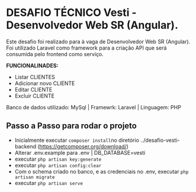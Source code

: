 # DESAFIO TÉCNICO Vesti - Desenvolvedor Web SR (Angular).


Este desafio foi realizado para à vaga de  Desenvolvedor Web SR (Angular). Foi utilizado Laravel como framework para a criação API que será consumida pelo frontend como serviço.

**FUNCIONALINADES:**
- Listar CLIENTES
- Adicionar novo CLIENTE
- Editar CLIENTE
- Excluir CLIENTE

Banco de dados utilizado: MySql |
Framewrk: Laravel |
Linguagem: PHP 

## Passo a Passo para rodar o projeto 

- Inicialmente executar <code>composer install</code>no diretório ../desafio-vesti-backend  (https://getcomposer.org/download/)
- Alterar .env.example para .env | DB_DATABASE=vesti
- executar <code>php artisan key:generate</code> 
- executar <code>php artisan config:clear</code>
- Com o schema criado no banco, e as credenciais no .env, executar <code>php artisan migrate</code>
- executar <code>php artisan serve</code> 



